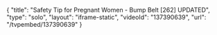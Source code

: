 {
    "title": "Safety Tip for Pregnant Women - Bump Belt [262] UPDATED",
    "type": "solo",
    "layout": "iframe-static",
    "videoId": "137390639",
    "url": "\/tvpembed\/137390639"
}